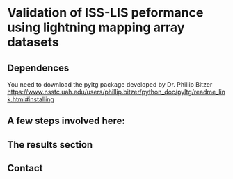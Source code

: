 # Validation of ISS-LIS peformance using lightning mapping array datasets


## Dependences
You need to download the pyltg package developed by Dr. Phillip Bitzer 
<https://www.nsstc.uah.edu/users/phillip.bitzer/python_doc/pyltg/readme_link.html#installing>

## A few steps involved here:


## The results section


## Contact
